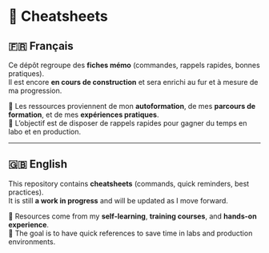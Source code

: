# 📝 Cheatsheets

## 🇫🇷 Français  

Ce dépôt regroupe des **fiches mémo** (commandes, rappels rapides, bonnes pratiques).  
Il est encore **en cours de construction** et sera enrichi au fur et à mesure de ma progression.  

🔹 Les ressources proviennent de mon **autoformation**, de mes **parcours de formation**, et de mes **expériences pratiques**.  
🔹 L’objectif est de disposer de rappels rapides pour gagner du temps en labo et en production.  

---

## 🇬🇧 English  

This repository contains **cheatsheets** (commands, quick reminders, best practices).  
It is still **a work in progress** and will be updated as I move forward.  

🔹 Resources come from my **self-learning**, **training courses**, and **hands-on experience**.  
🔹 The goal is to have quick references to save time in labs and production environments. 
